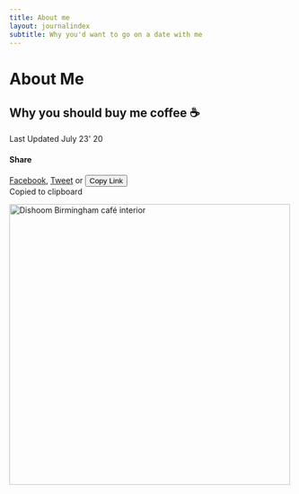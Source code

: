 ```yaml
---
title: About me
layout: journalindex
subtitle: Why you'd want to go on a date with me
---
```


<div class="o-section c-post__intro-wrapper">
  <div class="o-title-bar o-title-bar--post">
    <a class="o-backlink" id="back-to" href="/"></a>

   <h1 class="o-title-bar__title second-font" >
      About Me
    </h1>

  </div>

  <div class="c-post__intro o-section__inner">
    

   <div class="c-post__meta">
      <h2 class="c-post__subheading">
        Why you should buy me coffee ☕️
      </h2>
      
   <div class="c-post__meta-detail">
        <p class="c-post__date">
          Last Updated July 23' 20
        </p>
    </div>

   <div class="c-social-share c-post__meta-share ">
        <h4 class="c-social-share__heading">
          Share
    </h4>

   <span class="c-social-share__body">
          <a class="c-social-share__link" href="https://www.facebook.com/sharer/sharer.php?u={{ site.baseurl }}/aboutme/" onclick="window.open(this.href, 'facebookwindow','left=20,top=20,width=600,height=700,toolbar=0,resizable=1'); return false;">Facebook</a>,
          <a class="c-social-share__link" href="https://twitter.com/home?status={{ site.baseurl }}/aboutme/" onclick="window.open(this.href, 'twitterwindow','left=20,top=20,width=600,height=300,toolbar=0,resizable=1'); return false;">Tweet</a> or
          <button class="c-social-share__link js-clipboard" data-clipboard-text="{{ site.baseurl }}/aboutme/">Copy Link</button>
          <div class="c-social-share__success" id="clipboard_success">Copied to clipboard</div>
        </span>
     </div>
   </div>

<img
      class="c-post__hero-img o-border"
      src="https://res.cloudinary.com/moversng/image/upload/v1593966434/personnal/IMG_8803_zauytx.jpg"
     alt="Dishoom Birmingham café interior"
     data-aos="grayscale" style="height: 500px;">

   <div class="c-post__intro-body o-type-dropcap">
     
   </div>
 


    
  
    
     
    
  
</div>
